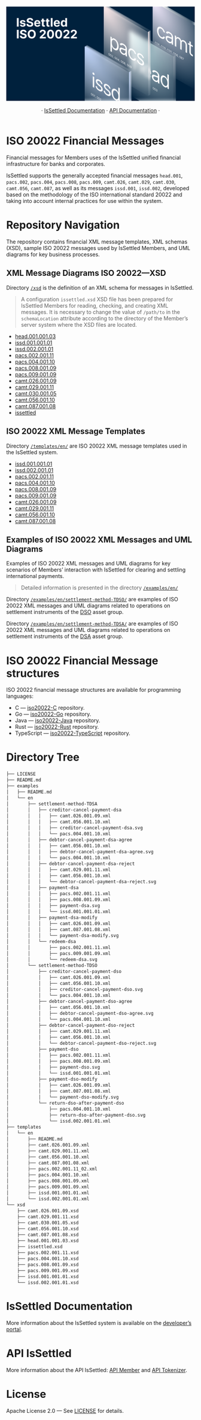 [![IsSettled Instant Payment System](https://github.com/issettled/.github/blob/main/images/iso20022-issettled-repo.png)](https://issettled.com)

<p align="center">
  ·
  <a href="https://developer.issettled.com">IsSettled Documentation</a>
  ·
  <a href="https://developer.issettled.com/api-introduction">API Documentation</a>
  ·
  <br>
  <br>
</p>

# ISO 20022 Financial Messages

Financial messages for Members uses of the IsSettled unified financial infrastructure for banks and corporates.

IsSettled supports the generally accepted financial messages `head.001`, `pacs.002`, `pacs.004`, `pacs.008`, `pacs.009`, `camt.026`, `camt.029`, `camt.030`, `camt.056`, `camt.087`, as well as its messages `issd.001`, `issd.002`, developed based on the methodology of the ISO international standard 20022 and taking into account internal practices for use within the system.

# Repository Navigation

The repository contains financial XML message templates, XML schemas (XSD), sample ISO 20022 messages used by IsSettled Members, and UML diagrams for key business processes.

## XML Message Diagrams ISO 20022—XSD

Directory [`/xsd`](https://github.com/issettled/iso20022-issettled/tree/main/xsd) is the definition of an XML schema for messages in IsSettled.

> A configuration `issettled.xsd` XSD file  has been prepared for IsSettled Members for reading, checking, and creating XML messages. It is necessary to change the value of `/path/to` in the `schemaLocation` attribute according to the directory of the Member’s server system where the XSD files are located.

* [head.001.001.03](https://github.com/issettled/iso20022-issettled/blob/main/xsd/head.001.001.03.xsd)
* [issd.001.001.01](https://github.com/issettled/iso20022-issettled/blob/main/xsd/issd.001.001.01.xsd)
* [issd.002.001.01](https://github.com/issettled/iso20022-issettled/blob/main/xsd/issd.002.001.01.xsd)
* [pacs.002.001.11](https://github.com/issettled/iso20022-issettled/blob/main/xsd/pacs.002.001.11.xsd)
* [pacs.004.001.10](https://github.com/issettled/iso20022-issettled/blob/main/xsd/pacs.004.001.10.xsd)
* [pacs.008.001.09](https://github.com/issettled/iso20022-issettled/blob/main/xsd/pacs.008.001.09.xsd)
* [pacs.009.001.09](https://github.com/issettled/iso20022-issettled/blob/main/xsd/pacs.009.001.09.xsd)
* [camt.026.001.09](https://github.com/issettled/iso20022-issettled/blob/main/xsd/camt.026.001.09.xsd)
* [camt.029.001.11](https://github.com/issettled/iso20022-issettled/blob/main/xsd/camt.029.001.11.xsd)
* [camt.030.001.05](https://github.com/issettled/iso20022-issettled/blob/main/xsd/camt.030.001.05.xsd)
* [camt.056.001.10](https://github.com/issettled/iso20022-issettled/blob/main/xsd/camt.056.001.10.xsd)
* [camt.087.001.08](https://github.com/issettled/iso20022-issettled/blob/main/xsd/camt.087.001.08.xsd)
* [issettled](https://github.com/issettled/iso20022-issettled/blob/main/xsd/issettled.xsd)

## ISO 20022 XML Message Templates

Directory [`/templates/en/`](https://github.com/issettled/iso20022-issettled/tree/main/templates/en) are ISO 20022 XML message templates used in the IsSettled system.

* [issd.001.001.01](https://github.com/issettled/iso20022-issettled/blob/main/templates/en/issd.001.001.01.xml)
* [issd.002.001.01](https://github.com/issettled/iso20022-issettled/blob/main/templates/en/issd.002.001.01.xml)
* [pacs.002.001.11](https://github.com/issettled/iso20022-issettled/blob/main/templates/en/pacs.002.001.11_02.xml)
* [pacs.004.001.10](https://github.com/issettled/iso20022-issettled/blob/main/templates/en/pacs.004.001.10.xml)
* [pacs.008.001.09](https://github.com/issettled/iso20022-issettled/blob/main/templates/en/pacs.008.001.09.xml)
* [pacs.009.001.09](https://github.com/issettled/iso20022-issettled/blob/main/templates/en/pacs.009.001.09.xml)
* [camt.026.001.09](https://github.com/issettled/iso20022-issettled/blob/main/templates/en/camt.026.001.09.xml)
* [camt.029.001.11](https://github.com/issettled/iso20022-issettled/blob/main/templates/en/camt.029.001.11.xml)
* [camt.056.001.10](https://github.com/issettled/iso20022-issettled/blob/main/templates/en/camt.056.001.10.xml)
* [camt.087.001.08](https://github.com/issettled/iso20022-issettled/blob/main/templates/en/camt.087.001.08.xml)

## Examples of ISO 20022 XML Messages and UML Diagrams

Examples of ISO 20022 XML messages and UML diagrams for key scenarios of Members’ interaction with IsSettled for clearing and settling international payments.

> Detailed information is presented in the directory [`/examples/en/`](https://github.com/issettled/iso20022-issettled/tree/main/examples/en)

Directory [`/examples/en/settlement-method-TDSO/`](https://github.com/issettled/iso20022-issettled/tree/main/examples/en/settlement-method-TDSO) are examples of ISO 20022 XML messages and UML diagrams related to operations on settlement instruments of the [DSO](https://developer.issettled.com/docs-glossary/digital-settlement-obligation-dso) asset group.

Directory [`/examples/en/settlement-method-TDSA/`](https://github.com/issettled/iso20022-issettled/tree/main/examples/en/settlement-method-TDSA) are examples of ISO 20022 XML messages and UML diagrams related to operations on settlement instruments of the [DSA](https://developer.issettled.com/docs-glossary/digital-settlement-asset-dsa) asset group.

# ISO 20022 Financial Message structures

ISO 20022 financial message structures are available for programming languages:

* С — [iso20022-C](https://github.com/issettled/iso20022-C) repository.
* Go — [iso20022-Go](https://github.com/issettled/iso20022-Go) repository.
* Java — [iso20022-Java](https://github.com/issettled/iso20022-Java) repository.
* Rust — [iso20022-Rust](https://github.com/issettled/iso20022-Rust) repository.
* TypeScript — [iso20022-TypeScript](https://github.com/issettled/iso20022-TypeScript) repository.

# Directory Tree

```
├── LICENSE
├── README.md
├── examples
│   ├── README.md
│   └── en
│       ├── settlement-method-TDSA
│       │   ├── creditor-cancel-payment-dsa
│       │   │   ├── camt.026.001.09.xml
│       │   │   ├── camt.056.001.10.xml
│       │   │   ├── creditor-cancel-payment-dsa.svg
│       │   │   └── pacs.004.001.10.xml
│       │   ├── debtor-cancel-payment-dsa-agree
│       │   │   ├── camt.056.001.10.xml
│       │   │   ├── debtor-cancel-payment-dsa-agree.svg
│       │   │   └── pacs.004.001.10.xml
│       │   ├── debtor-cancel-payment-dsa-reject
│       │   │   ├── camt.029.001.11.xml
│       │   │   ├── camt.056.001.10.xml
│       │   │   └── debtor-cancel-payment-dsa-reject.svg
│       │   ├── payment-dsa
│       │   │   ├── pacs.002.001.11.xml
│       │   │   ├── pacs.008.001.09.xml
│       │   │   ├── payment-dsa.svg
│       │   │   └── issd.001.001.01.xml
│       │   ├── payment-dsa-modify
│       │   │   ├── camt.026.001.09.xml
│       │   │   ├── camt.087.001.08.xml
│       │   │   └── payment-dsa-modify.svg
│       │   └── redeem-dsa
│       │       ├── pacs.002.001.11.xml
│       │       ├── pacs.009.001.09.xml
│       │       └── redeem-dsa.svg
│       └── settlement-method-TDSO
│           ├── creditor-cancel-payment-dso
│           │   ├── camt.026.001.09.xml
│           │   ├── camt.056.001.10.xml
│           │   ├── creditor-cancel-payment-dso.svg
│           │   └── pacs.004.001.10.xml
│           ├── debtor-cancel-payment-dso-agree
│           │   ├── camt.056.001.10.xml
│           │   ├── debtor-cancel-payment-dso-agree.svg
│           │   └── pacs.004.001.10.xml
│           ├── debtor-cancel-payment-dso-reject
│           │   ├── camt.029.001.11.xml
│           │   ├── camt.056.001.10.xml
│           │   └── debtor-cancel-payment-dso-reject.svg
│           ├── payment-dso
│           │   ├── pacs.002.001.11.xml
│           │   ├── pacs.008.001.09.xml
│           │   ├── payment-dso.svg
│           │   └── issd.001.001.01.xml
│           ├── payment-dso-modify
│           │   ├── camt.026.001.09.xml
│           │   ├── camt.087.001.08.xml
│           │   └── payment-dso-modify.svg
│           └── return-dso-after-payment-dso
│               ├── pacs.004.001.10.xml
│               ├── return-dso-after-payment-dso.svg
│               └── issd.002.001.01.xml
├── templates
│   └── en
│       ├── README.md
│       ├── camt.026.001.09.xml
│       ├── camt.029.001.11.xml
│       ├── camt.056.001.10.xml
│       ├── camt.087.001.08.xml
│       ├── pacs.002.001.11_02.xml
│       ├── pacs.004.001.10.xml
│       ├── pacs.008.001.09.xml
│       ├── pacs.009.001.09.xml
│       ├── issd.001.001.01.xml
│       └── issd.002.001.01.xml
└── xsd
    ├── camt.026.001.09.xsd
    ├── camt.029.001.11.xsd
    ├── camt.030.001.05.xsd
    ├── camt.056.001.10.xsd
    ├── camt.087.001.08.xsd
    ├── head.001.001.03.xsd
    ├── issettled.xsd
    ├── pacs.002.001.11.xsd
    ├── pacs.004.001.10.xsd
    ├── pacs.008.001.09.xsd
    ├── pacs.009.001.09.xsd
    ├── issd.001.001.01.xsd
    └── issd.002.001.01.xsd
```

# IsSettled Documentation

More information about the IsSettled system is available on the [developer’s portal](https://developer.issettled.com).

# API IsSettled

More information about the API IsSettled: [API Member](https://developer.issettled.com/api-main-member/reference) and [API Tokenizer](https://developer.issettled.com/api-main-member/reference).

# License

Apache License 2.0 — See [LICENSE](https://github.com/issettled/iso20022-issettled/blob/main/LICENSE) for details.